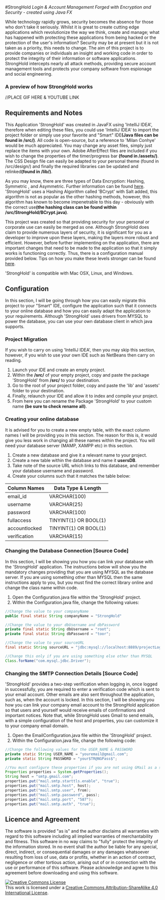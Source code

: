 #StrongHold
<i>Login &amp; Account Management Forged with Encryption and Security - created using Java FX</i>

While technology rapidly grows, security becomes the absence for those who don't take it seriously. Whilst it is great to create cutting edge applications which revolutionize the way we think, create and manage; what has happened with protecting these applications from being hacked or the protection of the user's information? Security may be at present but it is not taken as a priority, this needs to change. The aim of this project is to provide companies or individuals an insight and working code in order to protect the integrity of their information or software applications. StrongHold intercepts nearly all attack methods, providing secure account management tools and protects your company software from espionage and social engineering.

<h3>A preview of how StrongHold works</h3>

//PLACE GIF HERE & YOUTUBE LINK

<h2><b>Requirements and Notes</b></h2>

This Application 'StrongHold' was created in JavaFX using 'IntelliJ IDEA', therefore when editing these files, you could use 'IntelliJ IDEA' to import the project folder or simply use your favorite and "Smart" IDE<b>(Java files can be found in /src/)</b>. All code is open-source, but a reference to 'Milan Conhye' would be much appreciated. You may change any asset files, simply just replace the items with your own. Adobe AfterEffect files are included if you wish to change the properties of the timer/progress bar <b>(found in /assets/)</b>. The CSS Design file can easily be adapted to your personal theme (found in /src/design/) and finally the required libraries can be updated and relinked<b>(found in /lib/)</b>.

As you may know, there are three types of Data Encryption: Hashing, Symmetric , and Asymmetric. Further information can be found <a href="http://datashieldcorp.com/2013/06/04/3-different-data-encryption-methods/" target="_blank">here</a>. 'StrongHold' uses a Hashing Algorithm called 'BCrypt' with Salt added, this algorithm is not as popular as the other hashing methods, however, this algorithm has known to become impenetrable to this day - obviously with the correct use<b>(the hashing class can be found within /src/StrongHold/BCrypt.java)</b>.

This project was created so that providing security for your personal or corporate use can easily be merged as one. Although StrongHold does claim to provide numerous layers of security, it is significant for you as a developer to improve upon these layers, making the layers more robust and efficient. However, before further implementing on the application, there are important changes that need to be made to the application so that it simply works is functioning correctly. Thus, there is a configuration manual provided below. Tips on how you make these levels stronger can be found <a href="https://crackstation.net/hashing-security.htm" target="_blank">here</a>.

'StrongHold' is compatible with Mac OSX, Linux, and Windows. 

<h2><b>Configuration</b></h2>

In this section, I will be going through how you can easily migrate this project to your "Smart" IDE, configure the application such that it connects to your online database and how you can easily adapt the application to your requirements. Although 'StrongHold' uses drivers from MYSQL to power the database, you can use your own database client in which java supports. 

<h3>Project Migration</h3>

If you wish to carry on using 'IntelliJ IDEA', then you may skip this section, however, if you wish to use your own IDE such as NetBeans then carry on reading. 

1. Launch your IDE and create an empty project.
2. Within the <b>/src/</b> of your empty project, copy and paste the package 'StrongHold' from <b>/src/</b> to your destination.
3. Go to the root of your project folder, copy and paste the 'lib' and 'assets' folder to your destination.
4. Finally, relaunch your IDE and allow it to index and compile your project.
5. From here you can rename the Package 'StrongHold' to your custom name <b>(be sure to check rename all)</b>.

<h3>Creating your online database</h3>

It is advised for you to create a new empty table, with the exact column names I will be providing you in this section. The reason for this is, it would give you less work in changing all these names within the project. You will need your database server (MAMP, XAMPP etc) in this section.

1. Create a new database and give it a relevant name to your project. 
2. Create a new table within the database and name it <b>usersDB</b>.
3. Take note of the source URL which links to this database, and remember your database username and password.
4. Create your columns such that it matches the table below:

Column Names                                    | Data Type & Length
-------------                                   | -------------
email_id                                        | VARCHAR(100)
username                                        | VARCHAR(25)
password                                        | VARCHAR(100)
fullaccess                                      | TINYINT(1) OR BOOL(1)
accountlocked                                   | TINYINT(1) OR BOOL(1)
verification                                    | VARCHAR(15)

<h3>Changing the Database Connection [Source Code]</h3>

In this section, I will be showing you how you can link your database with the 'StrongHold' application. The instructions below will show you the mandatory changes providing that you are using MYSQL as the database server. If you are using something other than MYSQL then the same instructions apply to you, but you must find the correct library online and change the class name within code.

1. Open the Configuration.java file within the 'StrongHold' project.
2. Within the Configuration.java file, change the following values:

```java
//Change the value to your companyName
public final static String companyName = "StrongHold"
```

```java
//Change the value to your dbUsername and dbPassword 
private final static String dbUsername = "root";
private final static String dbPassword = "toor";
```

```java
//Change the value to your sourceURL
final static String sourceURL = "jdbc:mysql://localhost:8889/projectLogin_db";
```

```java
//Change this only if you are using something else other than MYSQL
Class.forName("com.mysql.jdbc.Driver");
```

<h3>Changing the SMTP Connection Details [Source Code]</h3>

'StrongHold' provides a two-step verification when logging in, once logged in successfully, you are required to enter a verification code which is sent to your email account. Other emails are also sent throughout the application, such as, when the account is locked. In this section, I will be showing you how you can link your company email account to the StrongHold application so that users and yourself would receive emails of confirmations and important notices. Note that, while StrongHold uses Gmail to send emails, with a simple configuration of the host and properties, you can customize it to your company email domain. 

1. Open the EmailConfiguration.java file within the 'StrongHold' project.
2. Within the Configuration.java file, change the following code:

```java
//Change the following values for the USER_NAME & PASSWORD
private static String USER_NAME = "youremail@gmail.com";
private static String PASSWORD = "your$TR@NGPass$";
```

```java
//You must configure these properties if you are not using GMail as a sender
Properties properties = System.getProperties();
String host = "smtp.gmail.com";
properties.put("mail.smtp.starttls.enable", "true");
properties.put("mail.smtp.host", host);
properties.put("mail.smtp.user", from);
properties.put("mail.smtp.password", pass);
properties.put("mail.smtp.port", "587");
properties.put("mail.smtp.auth", "true");
```

<h2>Licence and Agreement</h2>

The software is provided "as is" and the author disclaims all warranties with regard to this software including all implied warranties of merchantability and fitness. This software in no way claims to "fully" protect the integrity of the information stored. In no event shall the author be liable for any special, direct, indirect, or consequential damages or any damages whatsoever resulting from loss of use, data or profits, whether in an action of contract, negligence or other tortious action, arising out of or in connection with the use or performance of this software. Please acknowledge and agree to this agreement before downloading and using this software. 

<a rel="license" href="http://creativecommons.org/licenses/by-sa/4.0/"><img alt="Creative Commons License" style="border-width:0" src="https://i.creativecommons.org/l/by-sa/4.0/88x31.png" /></a><br />This work is licensed under a <a rel="license" href="http://creativecommons.org/licenses/by-sa/4.0/">Creative Commons Attribution-ShareAlike 4.0 International License</a>.
